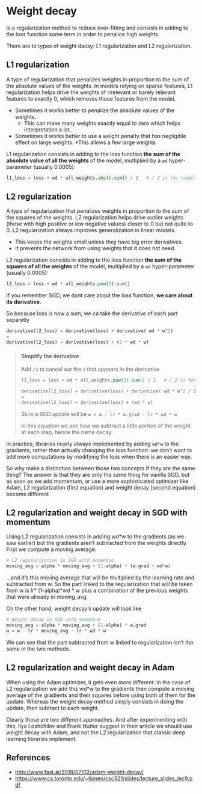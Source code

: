 # Weight decay

Is a regularization method to reduce over-fitting
and consists in adding to the loss function some term in order to penalice high weights.

There are to types of weight dacay: L1 regularization and L2 regularization.


## L1 regularization

A type of regularization that penalizes weights in proportion to the sum of the absolute values of the weights. In models relying on sparse features, L1 regularization helps drive the weights of irrelevant or barely relevant features to exactly 0, which removes those features from the model.

* Sometimes it works better to penalize the absolute values of the weights. 
  * This can make many weights  exactly equal to zero which helps interpretation a lot.
* Sometimes it works better to use a weight penalty that has negligible effect on large weights.
  *This allows a few large weights

L1 regularization consists in adding to the loss function **the sum of the absolute value of all the weights** of the model,
multiplied by a `wd` hyper-parameter (usually 0.0005):

```python
l1_loss = loss + wd * all_weights.abs().sum() / 2   # / 2 is for simplify derivative
```

## L2 regularization

A type of regularization that penalizes weights in proportion to the sum of the squares of the weights. L2 regularization helps drive outlier weights (those with high positive or low negative values) closer to 0 but not quite to 0. L2 regularization always improves generalization in linear models.

* This keeps the weights small unless they have big error derivatives.
* It prevents the network from using weights that it does not need.

L2 regularization consists in adding to the loss function **the sum of the squares of all the weights** of the model,
multiplied by a `wd` hyper-parameter (usually 0.0005):

```python
l2_loss = loss + wd * all_weights.pow(2).sum()
```

If you remember SGD, we dont care about the loss function, **we care about its derivative**.

So because loss is now a sum, we ca take the derivative of each part separetly

```python
derivative(l2_loss) = derivative(loss) + derivative( wd * w^2)
=
derivative(l2_loss) = derivative(loss) + (2 * wd * w)
```

> #### Simplify the derivative
> Add `/2` to cancel out the `2` that appears in the dericative
>
> ```python
> l2_loss = loss + wd * all_weights.pow(2).sum() / 2   # / 2 is for simplify derivative
>
>derivative(l2_loss) = derivative(loss) + derivative( wd * w^2 / 2)
>=
>derivative(l2_loss) = derivative(loss) + (wd * w)
> ```
>
> So in a SGD update will be `w = w - lr * w.grad - lr * wd * w`
>
> In this equation we see how we subtract a little portion of the weight at each step, hence the name decay.

In practice, libraries nearly always implemented by adding `wd*w` to the gradients,
rather than actually changing the loss function:
we don’t want to add more computations by modifying the loss when there is an easier way.

So why make a distinction between those two concepts if they are the same thing?
The answer is that they are only the same thing for vanilla SGD,
but as soon as we add momentum, or use a more sophisticated optimizer like Adam,
L2 regularization (first equation) and weight decay (second equation) become different

## L2 regularization and weight decay in SGD with momentum

Using L2 regularization consists in adding wd*w to the gradients (as we saw earlier)
but the gradients aren’t subtracted from the weights directly. First we compute a moving average:

```python
# L2 regularization in SGD with momentum
moving_avg = alpha * moving_avg + (1-alpha) * (w.grad + wd*w)
```

…and it’s this moving average that will be multiplied by the learning rate and subtracted from w. So the part linked to the regularization that will be taken from w is lr* (1-alpha)*wd * w plus a combination of the previous weights that were already in moving_avg.

On the other hand, weight decay’s update will look like

```python
# Weight decay in SGD with momentum
moving_avg = alpha * moving_avg + (1-alpha) * w.grad 
w = w - lr * moving_avg - lr * wd * w
```
We can see that the part subtracted from w linked to regularization isn’t the same in the two methods.


## L2 regularization and weight decay in Adam

When using the Adam optimizer, it gets even more different:
in the case of L2 regularization we add this wd*w to the gradients then compute a moving average of the gradients and their squares before using both of them for the update. Whereas the weight decay method simply consists in doing the update, then subtract to each weight.

Clearly those are two different approaches. And after experimenting with this, Ilya Loshchilov and Frank Hutter suggest in their article we should use weight decay with Adam, and not the L2 regularization that classic deep learning libraries implement.




## References
* http://www.fast.ai/2018/07/02/adam-weight-decay/
* https://www.cs.toronto.edu/~tijmen/csc321/slides/lecture_slides_lec9.pdf
